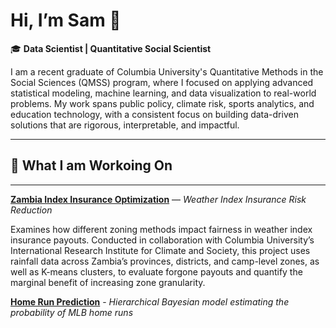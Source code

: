 # Hi, I’m Sam 👋  

🎓 **Data Scientist | Quantitative Social Scientist**  

I am a recent graduate of Columbia University's Quantitative Methods in the Social Sciences (QMSS) program, where I focused on applying advanced statistical modeling, machine learning, and data visualization to real-world problems. My work spans public policy, climate risk, sports analytics, and education technology, with a consistent focus on building data-driven solutions that are rigorous, interpretable, and impactful. 

----

## 🔭 What I am Workoing On 
---

**[Zambia Index Insurance Optimization](https://github.com/Sam-Gartenstein/zambia-index-insurance-optimization)** — *Weather Index Insurance Risk Reduction*

Examines how different zoning methods impact fairness in weather index insurance payouts. Conducted in collaboration with Columbia University’s International Research Institute for Climate and Society, this project uses rainfall data across Zambia’s provinces, districts, and camp-level zones, as well as K-means clusters, to evaluate forgone payouts and quantify the marginal benefit of increasing zone granularity.

**[Home Run Prediction](https://github.com/Sam-Gartenstein/home-run-prediction)**  - *Hierarchical Bayesian model estimating the probability of MLB home runs*

